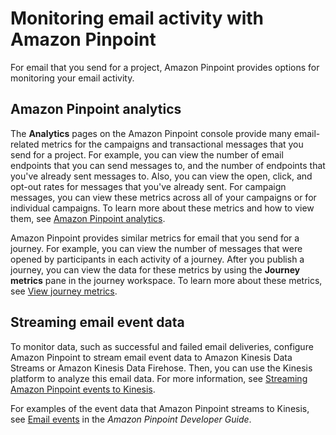 # Monitoring email activity with Amazon Pinpoint<a name="channels-email-monitor"></a>

For email that you send for a project, Amazon Pinpoint provides options for monitoring your email activity\.

## Amazon Pinpoint analytics<a name="channels-email-monitor-analytics"></a>

The **Analytics** pages on the Amazon Pinpoint console provide many email\-related metrics for the campaigns and transactional messages that you send for a project\. For example, you can view the number of email endpoints that you can send messages to, and the number of endpoints that you've already sent messages to\. Also, you can view the open, click, and opt\-out rates for messages that you've already sent\. For campaign messages, you can view these metrics across all of your campaigns or for individual campaigns\. To learn more about these metrics and how to view them, see [Amazon Pinpoint analytics](analytics.md)\.

Amazon Pinpoint provides similar metrics for email that you send for a journey\. For example, you can view the number of messages that were opened by participants in each activity of a journey\. After you publish a journey, you can view the data for these metrics by using the **Journey metrics** pane in the journey workspace\. To learn more about these metrics, see [View journey metrics](journeys-metrics.md)\.

## Streaming email event data<a name="channels-email-monitor-stream"></a>

To monitor data, such as successful and failed email deliveries, configure Amazon Pinpoint to stream email event data to Amazon Kinesis Data Streams or Amazon Kinesis Data Firehose\. Then, you can use the Kinesis platform to analyze this email data\. For more information, see [Streaming Amazon Pinpoint events to Kinesis](analytics-streaming.md#analytics-streaming-kinesis)\.

For examples of the event data that Amazon Pinpoint streams to Kinesis, see [Email events](https://docs.aws.amazon.com/pinpoint/latest/developerguide/event-streams-data-email.html) in the *Amazon Pinpoint Developer Guide*\.